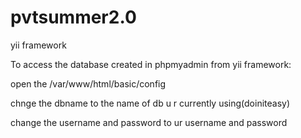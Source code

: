 # pvtsummer2.0
yii framework

To access the database created in phpmyadmin from yii framework:
 
  open the /var/www/html/basic/config 
 
  chnge the dbname to the name of db u r currently using(doiniteasy)
 
  change the username and password to ur username and password
